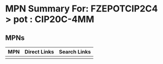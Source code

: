



# MPN Summary For: FZEPOTCIP2C4 > pot : CIP20C-4MM

## MPNs
  

|MPN|Direct Links|Search Links|
| :--- | :--- | :--- |
||||
